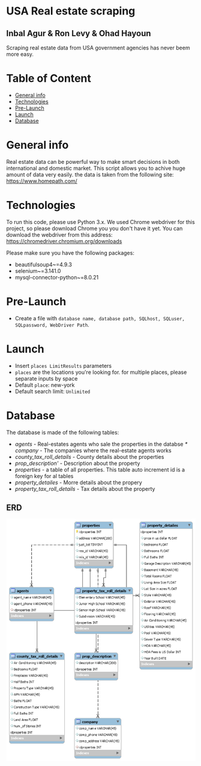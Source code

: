 # USA Real estate scraping
## Inbal Agur & Ron Levy & Ohad Hayoun
Scraping real estate data from USA government agencies has never beem more easy.

# Table of Content
* [General info](#general-info)
* [Technologies](#technologies) 
* [Pre-Launch](#pre-launch)
* [Launch](#Launch)
* [Database](#Database)

# General info
Real estate data can be powerful way to make smart decisions in both international and domestic market. This script allows you to achive huge amount of data very easily. the data is taken from the following site: https://www.homepath.com/

# Technologies
To run this code, please use Python 3.x.
We used Chrome webdriver for this project, so please download Chrome you you don't have it yet.
You can download the webdriver from this address: https://chromedriver.chromium.org/downloads

Please make sure you have the following packages:
* beautifulsoup4~=4.9.3
* selenium~=3.141.0
* mysql-connector-python~=8.0.21

# Pre-Launch
* Create a file with `database name, database path, SQLhost, SQLuser, SQLpassword, WebDriver Path`. 
# Launch
* Insert ```places LimitResults``` parameters
* ```places``` are the locations you're looking for. for multiple places, please separate inputs by space
* Default `place`: new-york
* Default search limit: `Unlimited`
 
# Database
The database is made of the following tables:
* _agents_ - Real-estates agents who sale the properties in the databse
_* company_ - The companies where the real-estate agents works
* _county_tax_roll_details_ - County details about the properties
* _prop_description'_ - Description about the property
* _properties_ - a table of all properties. This table auto increment id is a foreign key for al tables
* _property_detailes_ - Morre details about the propery
* _property_tax_roll_details_ - Tax details about the property

## ERD
![ERD of the database](ERD.png)
